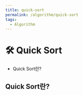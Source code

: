 ```yaml
---
title: quick-sort
permalink: /algorithm/quick-sort
tags:
  - Algorithm
---
```


# 🛠️ Quick Sort

- Quick Sort란?

## Quick Sort란?

